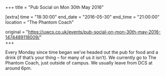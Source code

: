 +++
title = "Pub Social on Mon 30th May 2016"

[extra]
time = "18:30:00"
end_date = "2016-05-30"
end_time = "21:00:00"
location = "The Phantom Coach"

original = "https://uwcs.co.uk/events/pub-social-on-mon-30th-may-2016-1474489118009/"    
+++

Every Monday since time began we’ve headed out the pub for food and a drink (if that’s your thing – for many of us it isn’t). We currently go to The Phantom Coach, just outside of campus. We usually leave from DCS at around 6pm.

